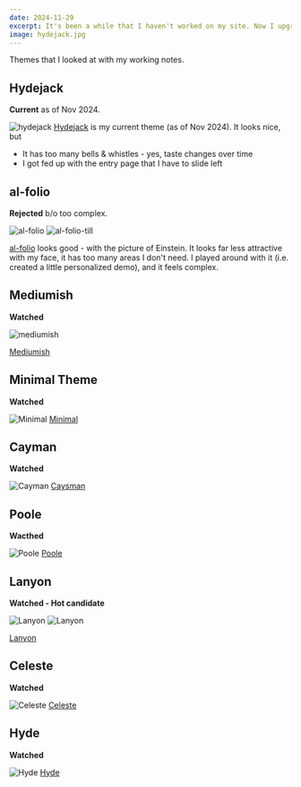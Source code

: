 ```yaml
---
date: 2024-11-29
excerpt: It's been a while that I haven't worked on my site. Now I upgraded to the up-to-date technical tools - and as usual the theme is being reworked again... 
image: hydejack.jpg
---
```


Themes that I looked at with my working notes.

## Hydejack

**Current** as of Nov 2024.

![hydejack](hydejack.jpg)
[Hydejack](https://hydejack.com) is my current theme (as of Nov 2024). It looks nice, but

* It has too many bells & whistles - yes, taste changes over time
* I got fed up with the entry page that I have to slide left

## al-folio
**Rejected** b/o too complex.

![al-folio](al-folio-preview.png)
![al-folio-till](al-folio-till.png)

[al-folio](https://github.com/alshedivat/al-folio) looks good - with the picture of Einstein. It looks far less attractive with my face, it has too many areas I don't need. I played around with it (i.e. created a little personalized demo), and it feels complex.

## Mediumish
**Watched**

![mediumish](mediumish.png)

[Mediumish](https://github.com/wowthemesnet/mediumish-theme-jekyll?tab=readme-ov-file)

## Minimal Theme
**Watched**

![Minimal](minimal.png)
[Minimal](https://pages-themes.github.io/minimal/)

## Cayman
**Watched**

![Cayman](cayman.png)
[Caysman](https://github.com/pages-themes/cayman)

## Poole
**Wacthed**

![Poole](poole.png)
[Poole](https://github.com/poole/poole)

## Lanyon
**Watched - Hot candidate**

![Lanyon](lanyon0.png)
![Lanyon](lanyon1.png)

[Lanyon](https://github.com/poole/lanyon)

## Celeste
**Watched**

![Celeste](celeste.png)
[Celeste](https://github.com/nicoelayda/celeste)

## Hyde
**Watched**

![Hyde](hyde.png)
[Hyde](https://github.com/poole/hyde)
